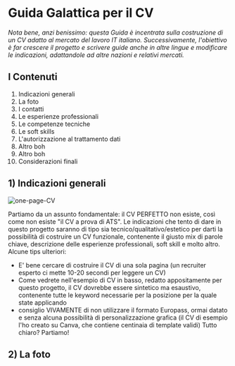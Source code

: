 # Guida Galattica per il CV
*Nota bene, anzi benissimo: questa Guida è incentrata sulla costruzione di un CV adatto al mercato del lavoro IT italiano. Successivamente, l'obiettivo è far crescere il progetto e scrivere guide anche in altre lingue e modificare le indicazioni, adattandole ad altre nazioni e relativi mercati.*


## I Contenuti

  1. Indicazioni generali
  2. La foto
  3. I contatti
  4. Le esperienze professionali
  5. Le competenze tecniche
  6. Le soft skills
  7. L'autorizzazione al trattamento dati
  8. Altro boh
  9. Altro boh
  10. Considerazioni finali


## 1) Indicazioni generali

![one-page-CV](https://user-images.githubusercontent.com/119898224/206795412-99cb4e63-f28d-4bd5-a352-db915e3311bc.jpg)

Partiamo da un assunto fondamentale: il CV PERFETTO non esiste, così come non esiste "il CV a prova di ATS". 
Le indicazioni che tento di dare in questo progetto saranno di tipo sia tecnico/qualitativo/estetico per darti la possibilità di costruire un CV funzionale, contenente il giusto mix di parole chiave, descrizione delle esperienze professionali, soft skill e molto altro. 
Alcune tips ulteriori: 
- E' bene cercare di costruire il CV di una sola pagina (un recruiter esperto ci mette 10-20 secondi per leggere un CV)
- Come vedrete nell'esempio di CV in basso, redatto appositamente per questo progetto, il CV dovrebbe essere sintetico ma esaustivo, contenente tutte le keyword necessarie per la posizione per la quale state applicando
- consiglio VIVAMENTE di non utilizzare il formato Europass, ormai datato e senza alcuna possibilità di personalizzazione grafica (il CV di esempio l'ho creato su Canva, che contiene centinaia di template validi)
Tutto chiaro? Partiamo!

## 2) La foto

